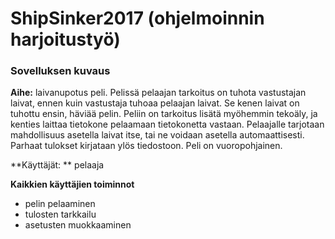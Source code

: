 # ShipSinker2017 (ohjelmoinnin harjoitustyö)

### Sovelluksen kuvaus
**Aihe:** laivanupotus peli. Pelissä pelaajan tarkoitus on tuhota vastustajan laivat, ennen kuin vastustaja tuhoaa pelaajan laivat. Se kenen laivat on tuhottu ensin, häviää pelin.
Peliin on tarkoitus lisätä myöhemmin tekoäly, ja kenties laittaa tietokone pelaamaan tietokonetta vastaan.
Pelaajalle tarjotaan mahdollisuus asetella laivat itse, tai ne voidaan asetella automaattisesti.
Parhaat tulokset kirjataan ylös tiedostoon.
Peli on vuoropohjainen.

**Käyttäjät: ** pelaaja

**Kaikkien käyttäjien toiminnot**
- pelin pelaaminen
- tulosten tarkkailu
- asetusten muokkaaminen
